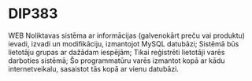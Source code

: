 # DIP383

WEB Noliktavas sistēma ar informācijas (galvenokārt preču vai produktu) ievadi, izvadi un modifikāciju, izmantojot MySQL datubāzi;
Sistēmā būs lietotāju grupas ar dažādam iespējām;
Tikai reģistrēti lietotāji varēs darboties sistēmā;
Šo programmatūru varēs izmantot kopā ar kādu internetveikalu, sasaistot tās kopā ar vienu datubāzi.
